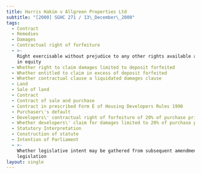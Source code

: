 ```yaml
---
title: Harris Hakim v Allgreen Properties Ltd
subtitle: "[2000] SGHC 271 / 13\_December\_2000"
tags:
  - Contract
  - Remedies
  - Damages
  - Contractual right of forfeiture
  - >-
    Right exercisable without prejudice to any other rights available at law or
    in equity
  - Whether right to claim damages limited to deposit forfeited
  - Whether entitled to claim in excess of deposit forfeited
  - Whether contractual clause a liquidated damages clause
  - Land
  - Sale of land
  - Contract
  - Contract of sale and purchase
  - Contract in prescribed Form E of Housing Developers Rules 1990
  - Purchaser\'s default
  - Developers\' contractual right of forfeiture of 20% of purchase price
  - Whether developers\' claim for damages limited to 20% of purchase price
  - Statutory Interpretation
  - Construction of statute
  - Intention of Parliament
  - >-
    Whether legislative intent may be gathered from subsequent amendments to
    legislation
layout: single
---
```


